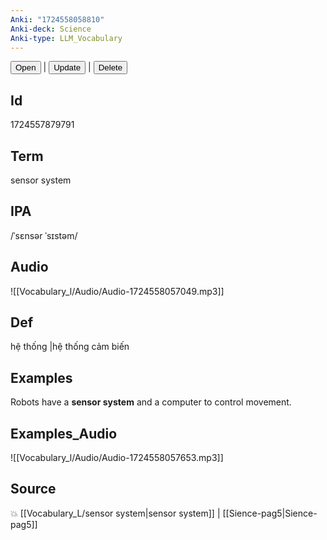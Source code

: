 ```yaml
---
Anki: "1724558058810"
Anki-deck: Science
Anki-type: LLM_Vocabulary
---
```

<button class="anki-btn-open">Open</button> | <button class="anki-btn-update">Update</button> | <button class="anki-btn-delete">Delete</button>

## Id
1724557879791
## Term
sensor system
## IPA
 /ˈsɛnsər ˈsɪstəm/
## Audio
 ![[Vocabulary_l/Audio/Audio-1724558057049.mp3]]

## Def
 hệ thống |hệ thống cảm biến 
## Examples
Robots have a **sensor system** and a computer to control movement.

## Examples_Audio
![[Vocabulary_l/Audio/Audio-1724558057653.mp3]]
## Source
💥 [[Vocabulary_L/sensor system|sensor system]] |  [[Sience-pag5|Sience-pag5]]